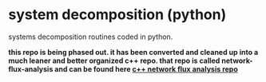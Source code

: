 system decomposition (python)
===

systems decomposition routines coded in python.

<p><b>this repo is being phased out.  it has been converted and cleaned up into a much leaner and better organized c++ repo.  that repo is called network-flux-analysis and can be found here <a href="https://github.com/davidluper/network-flux-analysis">c++ network flux analysis repo</a>
